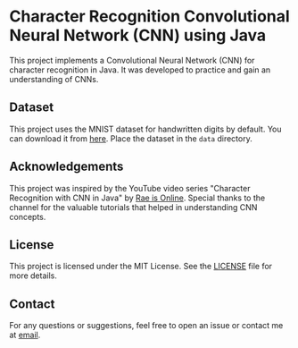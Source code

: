# Character Recognition Convolutional Neural Network (CNN) using Java 

This project implements a Convolutional Neural Network (CNN) for character recognition in Java. It was developed to practice and gain an understanding of CNNs.

## Dataset
This project uses the MNIST dataset for handwritten digits by default. You can download it from [here](http://yann.lecun.com/exdb/mnist/). Place the dataset in the `data` directory.

## Acknowledgements
This project was inspired by the YouTube video series "Character Recognition with CNN in Java" by [Rae is Online](https://www.youtube.com/channel/raeisonline7254). Special thanks to the channel for the valuable tutorials that helped in understanding CNN concepts.

## License
This project is licensed under the MIT License. See the [LICENSE](LICENSE) file for more details.

## Contact
For any questions or suggestions, feel free to open an issue or contact me at [email](neophytetoskill@gmail.com).

